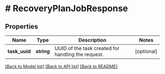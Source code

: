 # # RecoveryPlanJobResponse

## Properties

Name | Type | Description | Notes
------------ | ------------- | ------------- | -------------
**task_uuid** | **string** | UUID of the task created for handling the request. | [optional]

[[Back to Model list]](../../README.md#models) [[Back to API list]](../../README.md#endpoints) [[Back to README]](../../README.md)
